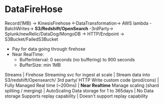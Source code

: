 # DataFireHose
  Record(1MB) -> KinesisFirehose <-DataTransformation-> AWS lambda
                                 -BatchWrites-> **S3/Redshift/OpenSearch** 
                                                -3rdParty-> Splunk/newRelic/DataDog/MongoDB
                                                -> HTTP/Endpoint
                                                -> S3Bucket/FailedS3Bucket
  
 - Pay for data going through firehose
 - Near RealTime: 
   - BufferInterval: 0 seconds (no buffering) to 900 seconds
   - BufferSize: min 1MB


Streams                                       |                      Firehose
Streaming svc for ingest at scale             | Stream data into S3/redshift/Opensearch/ 3rd party/ HTTP
Write custom code (prod/cons)                 | Fully Managed
Real time (~200ms)                            | **Near Realtime**
Manage scaling (shard spliting / merging)     | AutoScaling
Data storage for 1 to 365days                 | No Data storage
Supports replay capability                    | Doesn't support replay capability